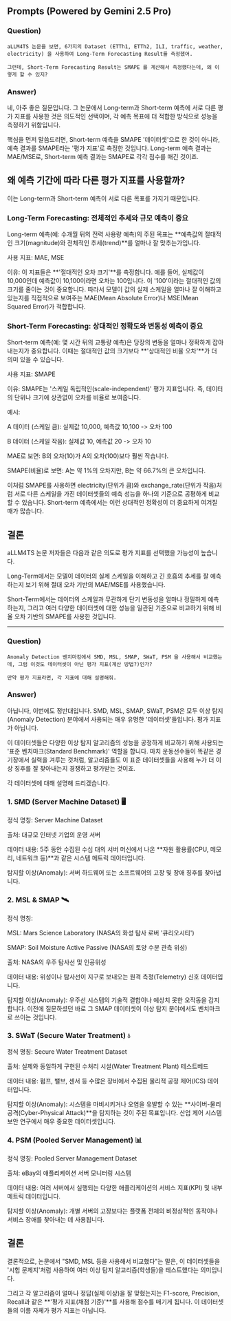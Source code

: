 ## Prompts (Powered by Gemini 2.5 Pro)
### Question)
```
aLLM4TS 논문을 보면, 6가지의 Dataset (ETTh1, ETTh2, ILI, traffic, weather, electricity) 을 사용하여 Long-Term Forecasting Result를 측정했어.

그런데, Short-Term Forecasting Result는 SMAPE 를 계산해서 측정했다는데, 왜 이렇게 할 수 있지?
```

### Answer)
네, 아주 좋은 질문입니다. 그 논문에서 Long-term과 Short-term 예측에 서로 다른 평가 지표를 사용한 것은 의도적인 선택이며, 각 예측 목표에 더 적합한 방식으로 성능을 측정하기 위함입니다.

핵심을 먼저 말씀드리면, Short-term 예측을 SMAPE '데이터셋'으로 한 것이 아니라, 예측 결과를 SMAPE라는 '평가 지표'로 측정한 것입니다. Long-term 예측 결과는 MAE/MSE로, Short-term 예측 결과는 SMAPE로 각각 점수를 매긴 것이죠.

## 왜 예측 기간에 따라 다른 평가 지표를 사용할까?
이는 Long-term과 Short-term 예측이 서로 다른 목표를 가지기 때문입니다.

### Long-Term Forecasting: 전체적인 추세와 규모 예측이 중요
Long-term 예측(예: 수개월 뒤의 전력 사용량 예측)의 주된 목표는 **예측값의 절대적인 크기(magnitude)와 전체적인 추세(trend)**를 얼마나 잘 맞추는가입니다.

사용 지표: MAE, MSE

이유: 이 지표들은 **'절대적인 오차 크기'**를 측정합니다. 예를 들어, 실제값이 10,000인데 예측값이 10,100이라면 오차는 100입니다. 이 '100'이라는 절대적인 값의 크기를 줄이는 것이 중요합니다. 따라서 모델이 값의 실제 스케일을 얼마나 잘 이해하고 있는지를 직접적으로 보여주는 MAE(Mean Absolute Error)나 MSE(Mean Squared Error)가 적합합니다.

### Short-Term Forecasting: 상대적인 정확도와 변동성 예측이 중요
Short-term 예측(예: 몇 시간 뒤의 교통량 예측)은 당장의 변동을 얼마나 정확하게 잡아내는지가 중요합니다. 이때는 절대적인 값의 크기보다 **'상대적인 비율 오차'**가 더 의미 있을 수 있습니다.

사용 지표: SMAPE

이유: SMAPE는 '스케일 독립적인(scale-independent)' 평가 지표입니다. 즉, 데이터의 단위나 크기에 상관없이 오차를 비율로 보여줍니다.

예시:

A 데이터 (스케일 큼): 실제값 10,000, 예측값 10,100 -> 오차 100

B 데이터 (스케일 작음): 실제값 10, 예측값 20 -> 오차 10

MAE로 보면: B의 오차(10)가 A의 오차(100)보다 훨씬 작습니다.

SMAPE(비율)로 보면: A는 약 1%의 오차지만, B는 약 66.7%의 큰 오차입니다.

이처럼 SMAPE를 사용하면 electricity(단위가 큼)와 exchange_rate(단위가 작음)처럼 서로 다른 스케일을 가진 데이터셋들의 예측 성능을 하나의 기준으로 공평하게 비교할 수 있습니다. Short-term 예측에서는 이런 상대적인 정확성이 더 중요하게 여겨질 때가 많습니다.

## 결론
aLLM4TS 논문 저자들은 다음과 같은 의도로 평가 지표를 선택했을 가능성이 높습니다.

Long-Term에서는 모델이 데이터의 실제 스케일을 이해하고 긴 호흡의 추세를 잘 예측하는지 보기 위해 절대 오차 기반의 MAE/MSE를 사용했습니다.

Short-Term에서는 데이터의 스케일과 무관하게 단기 변동성을 얼마나 정밀하게 예측하는지, 그리고 여러 다양한 데이터셋에 대한 성능을 일관된 기준으로 비교하기 위해 비율 오차 기반의 SMAPE를 사용한 것입니다.

----
### Question)
```
Anomaly Detection 벤치마킹에서 SMD, MSL, SMAP, SWaT, PSM 을 사용해서 비교했는데, 그럼 이것도 데이터셋이 아닌 평가 지표(계산 방법?)인가?

만약 평가 지표라면, 각 지표에 대해 설명해줘.
```
### Answer)
아닙니다, 이번에도 정반대입니다. SMD, MSL, SMAP, SWaT, PSM은 모두 이상 탐지(Anomaly Detection) 분야에서 사용되는 매우 유명한 '데이터셋'들입니다. 평가 지표가 아닙니다.

이 데이터셋들은 다양한 이상 탐지 알고리즘의 성능을 공정하게 비교하기 위해 사용되는 '표준 벤치마크(Standard Benchmark)' 역할을 합니다. 마치 운동선수들이 똑같은 경기장에서 실력을 겨루는 것처럼, 알고리즘들도 이 표준 데이터셋들을 사용해 누가 더 이상 징후를 잘 찾아내는지 경쟁하고 평가받는 것이죠.

각 데이터셋에 대해 설명해 드리겠습니다.

### 1. SMD (Server Machine Dataset) 🖥️
정식 명칭: Server Machine Dataset

출처: 대규모 인터넷 기업의 운영 서버

데이터 내용: 5주 동안 수집된 수십 대의 서버 머신에서 나온 **자원 활용률(CPU, 메모리, 네트워크 등)**과 같은 시스템 메트릭 데이터입니다.

탐지할 이상(Anomaly): 서버 하드웨어 또는 소프트웨어의 고장 및 장애 징후를 찾아냅니다.

### 2. MSL & SMAP 🛰️
정식 명칭:

MSL: Mars Science Laboratory (NASA의 화성 탐사 로버 '큐리오시티')

SMAP: Soil Moisture Active Passive (NASA의 토양 수분 관측 위성)

출처: NASA의 우주 탐사선 및 인공위성

데이터 내용: 위성이나 탐사선이 지구로 보내오는 원격 측정(Telemetry) 신호 데이터입니다.

탐지할 이상(Anomaly): 우주선 시스템의 기술적 결함이나 예상치 못한 오작동을 감지합니다. 이전에 질문하셨던 바로 그 SMAP 데이터셋이 이상 탐지 분야에서도 벤치마크로 쓰이는 것입니다.

### 3. SWaT (Secure Water Treatment) 💧
정식 명칭: Secure Water Treatment Dataset

출처: 실제와 동일하게 구현된 수처리 시설(Water Treatment Plant) 테스트베드

데이터 내용: 펌프, 밸브, 센서 등 수많은 장비에서 수집된 물리적 공정 제어(ICS) 데이터입니다.

탐지할 이상(Anomaly): 시스템을 마비시키거나 오염을 유발할 수 있는 **사이버-물리 공격(Cyber-Physical Attack)**을 탐지하는 것이 주된 목표입니다. 산업 제어 시스템 보안 연구에서 매우 중요한 데이터셋입니다.

### 4. PSM (Pooled Server Management) 📊
정식 명칭: Pooled Server Management Dataset

출처: eBay의 애플리케이션 서버 모니터링 시스템

데이터 내용: 여러 서버에서 실행되는 다양한 애플리케이션의 서비스 지표(KPI) 및 내부 메트릭 데이터입니다.

탐지할 이상(Anomaly): 개별 서버의 고장보다는 플랫폼 전체의 비정상적인 동작이나 서비스 장애를 찾아내는 데 사용됩니다.

## 결론
결론적으로, 논문에서 "SMD, MSL 등을 사용해서 비교했다"는 말은, 이 데이터셋들을 '시험 문제지'처럼 사용하여 여러 이상 탐지 알고리즘(학생들)을 테스트했다는 의미입니다.

그리고 각 알고리즘이 얼마나 정답(실제 이상)을 잘 맞혔는지는 F1-score, Precision, Recall과 같은 **'평가 지표(채점 기준)'**를 사용해 점수를 매기게 됩니다. 이 데이터셋들의 이름 자체가 평가 지표는 아닙니다.